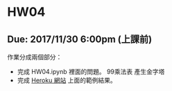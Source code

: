 # HW04
## Due: 2017/11/30 6:00pm (上課前)

作業分成兩個部分：

* 完成 HW04.ipynb 裡面的問題。
    99乘法表
    產生金字塔
* 完成 [Heroku 網站](https://nameless-atoll-63259.herokuapp.com/) 上面的範例結果。
